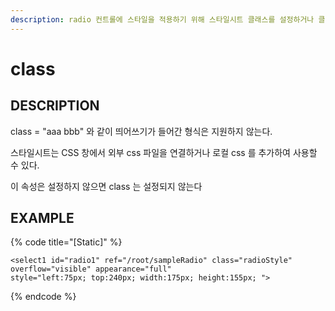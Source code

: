 ```yaml
---
description: radio 컨트롤에 스타일을 적용하기 위해 스타일시트 클래스를 설정하거나 클래스 아이디를 설정한다.
---
```


# class

## DESCRIPTION

class = "aaa bbb" 와 같이 띄어쓰기가 들어간 형식은 지원하지 않는다.

스타일시트는 CSS 창에서 외부 css 파일을 연결하거나 로컬 css 를 추가하여 사용할 수 있다.

이 속성은 설정하지 않으면 class 는 설정되지 않는다   

## EXAMPLE

{% code title="\[Static\]" %}
```markup
<select1 id="radio1" ref="/root/sampleRadio" class="radioStyle" overflow="visible" appearance="full" 
style="left:75px; top:240px; width:175px; height:155px; "> 
```
{% endcode %}

